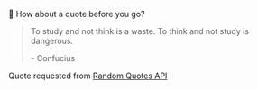 📣 How about a quote before you go?

> To study and not think is a waste. To think and not study is dangerous.
>
> <p>- Confucius</p>

Quote requested from [Random Quotes API](https://github.com/lukePeavey/quotable)
